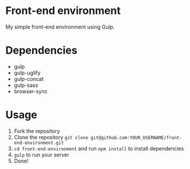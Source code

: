 # Front-end environment
My simple front-end environment using Gulp.

# Dependencies
* gulp
* gulp-uglify
* gulp-concat
* gulp-sass
* browser-sync

# Usage
1. Fork the repository
2. Clone the repository `git clone git@github.com:YOUR_USERNAME/front-end-environment.git`
3. `cd front-end-environment` and run `npm install` to install dependencies 
4. `gulp` to run your server
5. Done!
